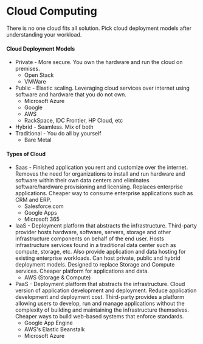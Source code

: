 # Cloud Computing

There is no one cloud fits all solution. Pick cloud deployment models after understanding your workload.

#### Cloud Deployment Models

* Private - More secure. You own the hardware and run the cloud on premises. 
  * Open Stack
  * VMWare
* Public - Elastic scaling. Leveraging cloud services over internet using software and hardware that you do not own.
  * Microsoft Azure
  * Google
  * AWS
  * RackSpace, IDC Frontier, HP Cloud, etc
* Hybrid - Seamless. Mix of both
* Traditional - You do all by yourself
  * Bare Metal

#### Types of Cloud

* Saas - Finished application you rent and customize over the internet. Removes the need for organizations to install and run hardware and software within their own data centers and eliminates software/hardware provisioning and licensing.
  Replaces enterprise applications. Cheaper way to consume enterprise applications such as CRM and ERP.
  * Salesforce.com
  * Google Apps
  * Microsoft 365
* IaaS - Deployment platform that abstracts the infrastructure. Third-party provider hosts hardware, software, servers, storage and other infrastructure components on behalf of the end user. Hosts infrastructure services found in a traditional data center such as compute, storage, etc. Also provide application and data hosting for existing enterprise workloads. Can host private, public and hybrid deployment models.
  Designed to replace Storage and Compute services. Cheaper platform for applications and data.
  * AWS \(Storage & Compute\)
* PaaS - Deployment platform that abstracts the infrastructure. Cloud version of application development and deployment. Reduce application development and deployment cost. Third-party provides a platform allowing users to develop, run and manage applications without the complexity of building and maintaining the infrastructure themselves.
  Cheaper ways to build web-based systems that enforce standards.
  * Google App Engine
  * AWS's Elastic Beanstalk
  * Microsoft Azure



